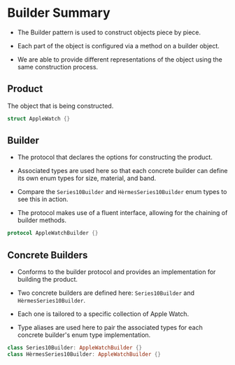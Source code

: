 # Builder Summary

- The Builder pattern is used to construct objects piece by piece.

- Each part of the object is configured via a method on a builder object.

- We are able to provide different representations of the object using the same construction process.

## Product

The object that is being constructed.

```swift
struct AppleWatch {}
```

## Builder

- The protocol that declares the options for constructing the product.

- Associated types are used here so that each concrete builder can define its own enum types for size, material, and band.

- Compare the `Series10Builder` and `HèrmesSeries10Builder` enum types to see this in action.

- The protocol makes use of a fluent interface, allowing for the chaining of builder methods.

```swift
protocol AppleWatchBuilder {}
```

## Concrete Builders

- Conforms to the builder protocol and provides an implementation for building the product.

- Two concrete builders are defined here: `Series10Builder` and `HèrmesSeries10Builder`.

- Each one is tailored to a specific collection of Apple Watch.

- Type aliases are used here to pair the associated types for each concrete builder's enum type implementation.

```swift
class Series10Builder: AppleWatchBuilder {}
class HèrmesSeries10Builder: AppleWatchBuilder {}
```

